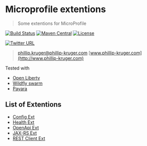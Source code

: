 # Microprofile extentions

> Some extentions for MicroProfile

[![Build Status](https://travis-ci.org/phillip-kruger/microprofile-extentions.svg?branch=master)](https://travis-ci.org/phillip-kruger/microprofile-extentions)
[![Maven Central](https://maven-badges.herokuapp.com/maven-central/com.github.phillip-kruger/microprofile-extentions/badge.svg)](https://maven-badges.herokuapp.com/maven-central/com.github.phillip-kruger/microprofile-extentions)
[![License](https://img.shields.io/badge/license-Apache%202-blue.svg)](https://raw.githubusercontent.com/phillip-kruger/microprofile-extentions/master/LICENSE)

[![Twitter URL](https://img.shields.io/twitter/follow/espadrine.svg?style=social&label=Follow)](https://twitter.com/phillipkruger)

> phillip.kruger@phillip-kruger.com
> [www.phillip-kruger.com](http://www.phillip-kruger.com)

Tested with 

* [Open Liberty](https://openliberty.io/)
* [Wildfly swarm](http://wildfly-swarm.io/)
* [Payara](https://www.payara.fish/)


## List of Extentions

* [Config Ext](https://github.com/phillip-kruger/microprofile-extentions/tree/master/config-ext)
* [Health Ext](https://github.com/phillip-kruger/microprofile-extentions/tree/master/health-ext)
* [OpenApi Ext](https://github.com/phillip-kruger/microprofile-extentions/tree/master/openapi-ext)
* [JAX-RS Ext](https://github.com/phillip-kruger/microprofile-extentions/tree/master/jaxrs-ext)
* [REST Client Ext](https://github.com/phillip-kruger/microprofile-extentions/tree/master/restclient-ext)